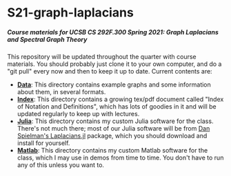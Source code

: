 # S21-graph-laplacians

##### Course materials for UCSB CS 292F.300 Spring 2021: Graph Laplacians and Spectral Graph Theory

This repository will be updated throughout the quarter with course materials. You should probably just clone it to your own computer, and do a "git pull" every now and then to keep it up to date. Current contents are:

- **[Data](Data/)**: This directory contains example graphs and some information about them, in several formats.
- [**Index**](Index/): This directory contains a growing tex/pdf document called "Index of Notation and Definitions", which has lots of goodies in it and will be updated regularly to keep up with lectures.
- [**Julia**](Julia/): This directory contains my custom Julia software for the class. There's not much there; most of our Julia software will be from [Dan Spielman's Laplacians.jl](https://github.com/danspielman/Laplacians.jl) package, which you should download and install for yourself.
- [**Matlab**](Matlab/): This directory contains my custom Matlab software for the class, which I may use in demos from time to time. You don't have to run any of this unless you want to.

